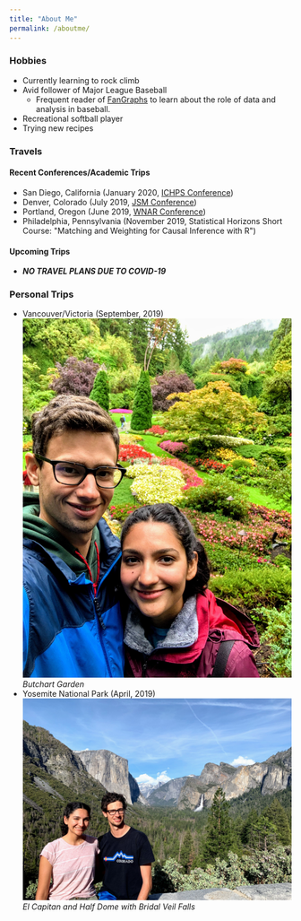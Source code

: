 ```yaml
---
title: "About Me"
permalink: /aboutme/
---
```

### Hobbies
- Currently learning to rock climb
- Avid follower of Major League Baseball
	- Frequent reader of [FanGraphs](http://www.fangraphs.com) to learn about the role of data and analysis in baseball.
- Recreational softball player
- Trying new recipes

### Travels
#### Recent Conferences/Academic Trips
- San Diego, California (January 2020, [ICHPS Conference](https://ww2.amstat.org/meetings/ichps/2020/))
- Denver, Colorado (July 2019, [JSM Conference](https://ww2.amstat.org/meetings/jsm/2019/))
- Portland, Oregon (June 2019, [WNAR Conference](http://www.wnar.org/Past-Meetings))
- Philadelphia, Pennsylvania (November 2019, Statistical Horizons Short Course: "Matching and Weighting for Causal Inference with R")

#### Upcoming Trips
- ***NO TRAVEL PLANS DUE TO COVID-19***

### Personal Trips
- Vancouver/Victoria (September, 2019)
![Butchart Gardens](/assets/images/butchart_garden.jpg)
*Butchart Garden*
- Yosemite National Park (April, 2019)
![El Cap with Half Dome](/assets/images/yosemite_2019.jpg)
*El Capitan and Half Dome with Bridal Veil Falls*
